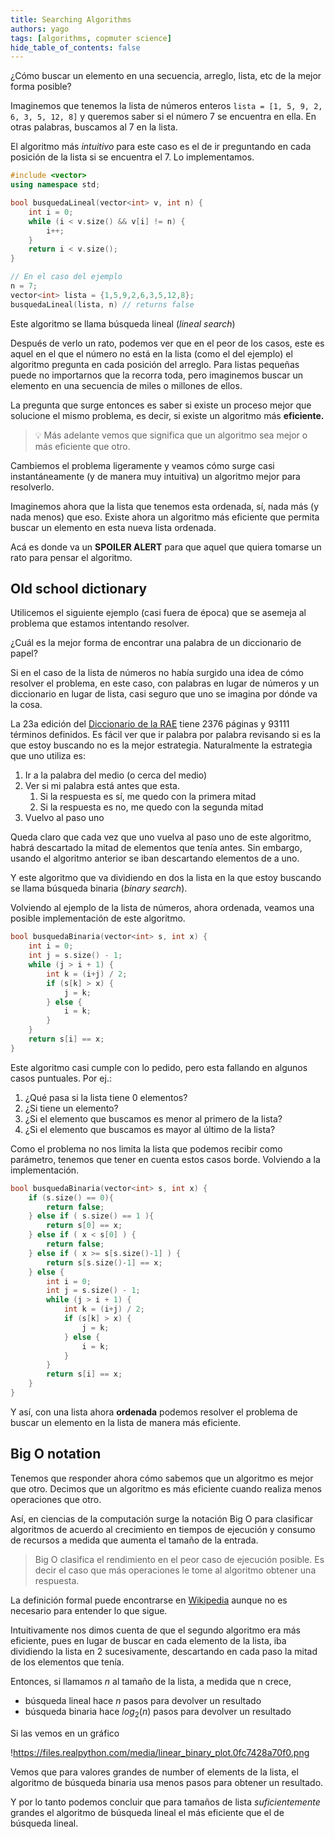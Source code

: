 ```yaml
---
title: Searching Algorithms
authors: yago
tags: [algorithms, copmuter science]
hide_table_of_contents: false
---
```


<!-- truncate -->

¿Cómo buscar un elemento en una secuencia, arreglo, lista, etc de la mejor forma posible?

Imaginemos que tenemos la lista de números enteros `lista = [1, 5, 9, 2, 6, 3, 5, 12, 8]` y queremos saber si el número 7 se encuentra en ella. En otras palabras, buscamos al 7 en la lista.

El algoritmo más _intuitivo_ para este caso es el de ir preguntando en cada posición de la lista si se encuentra el 7. Lo implementamos.

```cpp
#include <vector>
using namespace std;

bool busquedaLineal(vector<int> v, int n) {
	int i = 0;
	while (i < v.size() && v[i] != n) {
		i++;
	}
	return i < v.size();
}

// En el caso del ejemplo
n = 7;
vector<int> lista = {1,5,9,2,6,3,5,12,8};
busquedaLineal(lista, n) // returns false
```

Este algoritmo se llama búsqueda lineal (_lineal search_)

Después de verlo un rato, podemos ver que en el peor de los casos, este es aquel en el que el número no está en la lista (como el del ejemplo) el algoritmo pregunta en cada posición del arreglo. Para listas pequeñas puede no importarnos que la recorra toda, pero imaginemos buscar un elemento en una secuencia de miles o millones de ellos.

La pregunta que surge entonces es saber si existe un proceso mejor que solucione el mismo problema, es decir, si existe un algoritmo más **eficiente.**

> 💡 Más adelante vemos que significa que un algoritmo sea mejor o más eficiente que otro.

Cambiemos el problema ligeramente y veamos cómo surge casi instantáneamente (y de manera muy intuitiva) un algoritmo mejor para resolverlo.

Imaginemos ahora que la lista que tenemos esta ordenada, sí, nada más (y nada menos) que eso. Existe ahora un algoritmo más eficiente que permita buscar un elemento en esta nueva lista ordenada.

Acá es donde va un **SPOILER ALERT** para que aquel que quiera tomarse un rato para pensar el algoritmo.

## Old school dictionary

Utilicemos el siguiente ejemplo (casi fuera de época) que se asemeja al problema que estamos intentando resolver.

¿Cuál es la mejor forma de encontrar una palabra de un diccionario de papel?

Si en el caso de la lista de números no había surgido una idea de cómo resolver el problema, en este caso, con palabras en lugar de números y un diccionario en lugar de lista, casi seguro que uno se imagina por dónde va la cosa.

La 23a edición del [Diccionario de la RAE](https://es.wikipedia.org/wiki/Diccionario_de_la_lengua_espa%C3%B1ola#cite_note-10) tiene 2376 páginas y 93111 términos definidos. Es fácil ver que ir palabra por palabra revisando si es la que estoy buscando no es la mejor estrategia. Naturalmente la estrategia que uno utiliza es:

1. Ir a la palabra del medio (o cerca del medio)
2. Ver si mi palabra está antes que esta.
   1. Si la respuesta es sí, me quedo con la primera mitad
   2. Si la respuesta es no, me quedo con la segunda mitad
3. Vuelvo al paso uno

Queda claro que cada vez que uno vuelva al paso uno de este algoritmo, habrá descartado la mitad de elementos que tenía antes. Sin embargo, usando el algoritmo anterior se iban descartando elementos de a uno.

Y este algoritmo que va dividiendo en dos la lista en la que estoy buscando se llama búsqueda binaria (_binary search_).

Volviendo al ejemplo de la lista de números, ahora ordenada, veamos una posible implementación de este algoritmo.

```cpp
bool busquedaBinaria(vector<int> s, int x) {
	int i = 0;
	int j = s.size() - 1;
	while (j > i + 1) {
		int k = (i+j) / 2;
		if (s[k] > x) {
			j = k;
		} else {
			i = k;
		}
	}
	return s[i] == x;
}
```

Este algoritmo casi cumple con lo pedido, pero esta fallando en algunos casos puntuales. Por ej.:

1. ¿Qué pasa si la lista tiene 0 elementos?
2. ¿Si tiene un elemento?
3. ¿Si el elemento que buscamos es menor al primero de la lista?
4. ¿Si el elemento que buscamos es mayor al último de la lista?

Como el problema no nos limita la lista que podemos recibir como parámetro, tenemos que tener en cuenta estos casos borde. Volviendo a la implementación.

```cpp
bool busquedaBinaria(vector<int> s, int x) {
	if (s.size() == 0){
		return false;
	} else if ( s.size() == 1 ){
		return s[0] == x;
	} else if ( x < s[0] ) {
		return false;
	} else if ( x >= s[s.size()-1] ) {
		return s[s.size()-1] == x;
	} else {
		int i = 0;
		int j = s.size() - 1;
		while (j > i + 1) {
			int k = (i+j) / 2;
			if (s[k] > x) {
				j = k;
			} else {
				i = k;
			}
		}
		return s[i] == x;
	}
}
```

Y así, con una lista ahora **ordenada** podemos resolver el problema de buscar un elemento en la lista de manera más eficiente.

## Big O notation

Tenemos que responder ahora cómo sabemos que un algoritmo es mejor que otro. Decimos que un algoritmo es más eficiente cuando realiza menos operaciones que otro.

Así, en ciencias de la computación surge la notación Big O para clasificar algoritmos de acuerdo al crecimiento en tiempos de ejecución y consumo de recursos a medida que aumenta el tamaño de la entrada.

> Big O clasifica el rendimiento en el peor caso de ejecución posible. Es decir el caso que más operaciones le tome al algoritmo obtener una respuesta.

La definición formal puede encontrarse en [Wikipedia](https://en.wikipedia.org/wiki/Big_O_notation#Formal_definition) aunque no es necesario para entender lo que sigue.

Intuitivamente nos dimos cuenta de que el segundo algoritmo era más eficiente, pues en lugar de buscar en cada elemento de la lista, iba dividiendo la lista en 2 sucesivamente, descartando en cada paso la mitad de los elementos que tenía.

Entonces, si llamamos $n$ al tamaño de la lista, a medida que n crece,

- búsqueda lineal hace $n$ pasos para devolver un resultado
- búsqueda binaria hace $log_2(n)$ pasos para devolver un resultado

Si las vemos en un gráfico

!https://files.realpython.com/media/linear_binary_plot.0fc7428a70f0.png

Vemos que para valores grandes de number of elements de la lista, el algoritmo de búsqueda binaria usa menos pasos para obtener un resultado.

Y por lo tanto podemos concluir que para tamaños de lista _suficientemente_ grandes el algoritmo de búsqueda lineal el más eficiente que el de búsqueda lineal.
